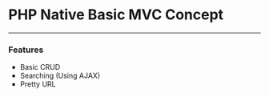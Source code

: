 # PHP Native Basic MVC Concept
<hr>

### Features 
<ul type="square">
    <li>Basic CRUD</li>
    <li>Searching (Using AJAX)</li>
    <li>Pretty URL</li>
</ul>
